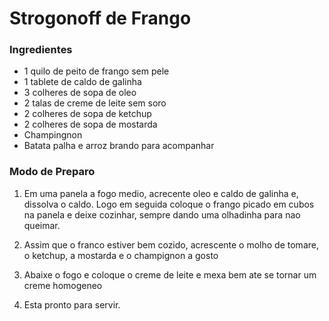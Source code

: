# Strogonoff de Frango 

### Ingredientes

* 1 quilo de peito de frango sem pele
* 1 tablete de caldo de galinha
* 3 colheres de sopa de oleo
* 2 talas de creme de leite sem soro
* 2 colheres de sopa de ketchup
* 2 colheres de sopa de mostarda
* Champingnon
* Batata palha e arroz brando para acompanhar

### Modo de Preparo

1. Em uma panela a fogo medio, acrecente oleo e caldo de galinha e, dissolva o caldo. Logo em seguida coloque o frango picado em cubos na panela e deixe cozinhar, sempre dando uma olhadinha para nao queimar. 

2. Assim que o franco estiver bem cozido, acrescente o molho de tomare, o ketchup, a mostarda e o champignon a gosto

3. Abaixe o fogo e coloque o creme de leite e mexa bem ate se tornar um creme homogeneo

4. Esta pronto para servir.